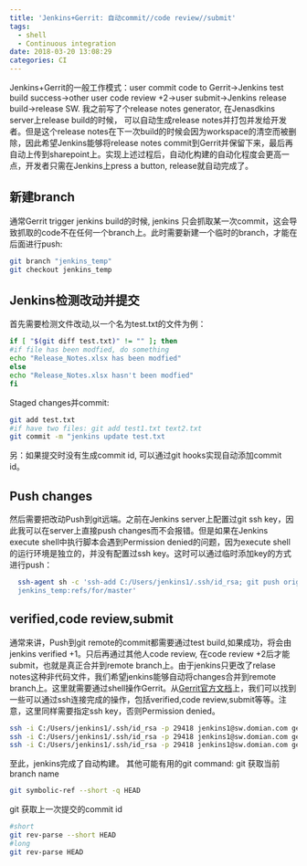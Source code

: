 ```yaml
---
title: 'Jenkins+Gerrit: 自动commit//code review//submit'
tags:
  - shell
  - Continuous integration
date: 2018-03-20 13:08:29
categories: CI
---
```

  Jenkins+Gerrit的一般工作模式：user commit code to Gerrit->Jenkins test build success->other user code review +2->user submit->Jenkins release build->release SW. 我之前写了个release notes generator, 在Jenasdkins server上release build的时候， 可以自动生成release notes并打包并发给开发者。但是这个release notes在下一次build的时候会因为workspace的清空而被删除，因此希望Jenkins能够将release notes commit到Gerrit并保留下来，最后再自动上传到sharepoint上。实现上述过程后，自动化构建的自动化程度会更高一点，开发者只需在Jenkins上press a button, release就自动完成了。
<!--more-->

## 新建branch
  通常Gerrit trigger jenkins build的时候, jenkins 只会抓取某一次commit，这会导致抓取的code不在任何一个branch上。此时需要新建一个临时的branch，才能在后面进行push:
```sh
git branch "jenkins_temp"
git checkout jenkins_temp
```
## Jenkins检测改动并提交
  首先需要检测文件改动,以一个名为test.txt的文件为例：
```sh
if [ "$(git diff test.txt)" != "" ]; then
#if file has been modfied, do something
echo "Release_Notes.xlsx has been modfied"
else
echo "Release_Notes.xlsx hasn't been modfied"
fi
```
  Staged changes并commit:
```sh
git add test.txt
#if have two files: git add test1.txt text2.txt
git commit -m "jenkins update test.txt
```
另：如果提交时没有生成commit id, 可以通过git hooks实现自动添加commit id。
## Push changes
  然后需要把改动Push到git远端。之前在Jenkins server上配置过git ssh key，因此我可以在server上直接push changes而不会报错。但是如果在Jenkins execute shell中执行脚本会遇到Permission denied的问题，因为execute shell的运行环境是独立的，并没有配置过ssh key。这时可以通过临时添加key的方式进行push：
```sh
  ssh-agent sh -c 'ssh-add C:/Users/jenkins1/.ssh/id_rsa; git push origin
  jenkins_temp:refs/for/master'
```
## verified,code review,submit
  通常来讲，Push到git remote的commit都需要通过test build,如果成功，将会由jenkins verified +1。只后再通过其他人code review, 在code review +2后才能submit，也就是真正合并到remote branch上。由于jenkins只更改了relase notes这种非代码文件，我们希望jenkins能够自动将changes合并到remote branch上。这里就需要通过shell操作Gerrit。从[Gerrit官方文档](https://gerrit-documentation.storage.googleapis.com/Documentation/2.5.1/cmd-review.html)上，我们可以找到一些可以通过ssh连接完成的操作，包括verified,code review,submit等等。注意，这里同样需要指定ssh key，否则Permission denied。
```sh
ssh -i C:/Users/jenkins1/.ssh/id_rsa -p 29418 jenkins1@sw.domian.com gerrit review --verified +1 "$(git rev-parse --short HEAD)"
ssh -i C:/Users/jenkins1/.ssh/id_rsa -p 29418 jenkins1@sw.domian.com gerrit review --code-review +2 "$(git rev-parse --short HEAD)"
ssh -i C:/Users/jenkins1/.ssh/id_rsa -p 29418 jenkins1@sw.domian.com gerrit review -s "$(git rev-parse --short HEAD)"
```
至此，jenkins完成了自动构建。
其他可能有用的git command:
git 获取当前branch name
```sh
git symbolic-ref --short -q HEAD
```
git 获取上一次提交的commit id
```sh
#short
git rev-parse --short HEAD
#long
git rev-parse HEAD
```
